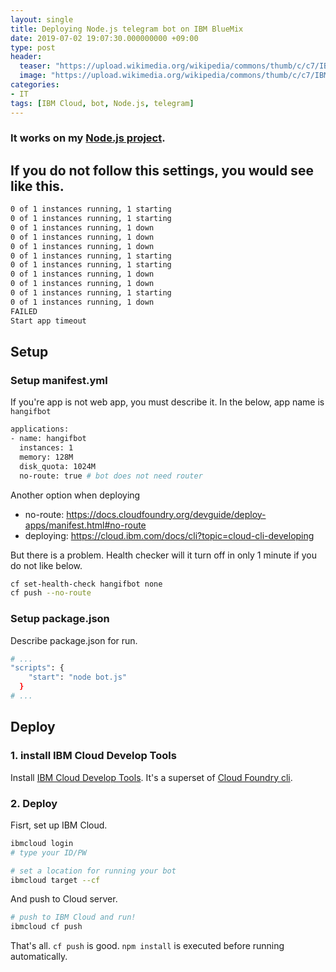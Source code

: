 ```yaml
---
layout: single
title: Deploying Node.js telegram bot on IBM BlueMix
date: 2019-07-02 19:07:30.000000000 +09:00
type: post
header:
  teaser: "https://upload.wikimedia.org/wikipedia/commons/thumb/c/c7/IBM_Bluemix_logo.svg/1200px-IBM_Bluemix_logo.svg.png"
  image: "https://upload.wikimedia.org/wikipedia/commons/thumb/c/c7/IBM_Bluemix_logo.svg/1200px-IBM_Bluemix_logo.svg.png"
categories:
- IT
tags: [IBM Cloud, bot, Node.js, telegram]
---
```


### It works on my [Node.js project](https://github.com/LoveMeWithoutAll/HanGifBot).

## If you do not follow this settings, you would see like this.
```sh
0 of 1 instances running, 1 starting
0 of 1 instances running, 1 starting
0 of 1 instances running, 1 down
0 of 1 instances running, 1 down
0 of 1 instances running, 1 down
0 of 1 instances running, 1 starting
0 of 1 instances running, 1 starting
0 of 1 instances running, 1 down
0 of 1 instances running, 1 down
0 of 1 instances running, 1 starting
0 of 1 instances running, 1 down
FAILED
Start app timeout
```

## Setup

### Setup manifest.yml

If you're app is not web app, you must describe it. In the below, app name is `hangifbot`

```sh
applications:
- name: hangifbot
  instances: 1
  memory: 128M
  disk_quota: 1024M
  no-route: true # bot does not need router
```

Another option when deploying
* no-route: https://docs.cloudfoundry.org/devguide/deploy-apps/manifest.html#no-route
* deploying: https://cloud.ibm.com/docs/cli?topic=cloud-cli-developing

But there is a problem. Health checker will it turn off in only 1 minute if you do not like below.

```sh
cf set-health-check hangifbot none
cf push --no-route
```

### Setup package.json

Describe package.json for run.

```sh
# ...
"scripts": {
    "start": "node bot.js"   
  }
# ...  
```

## Deploy

### 1. install IBM Cloud Develop Tools

Install [IBM Cloud Develop Tools](https://console.bluemix.net/docs/cli/index.html#overview). It's a superset of [Cloud Foundry cli](https://docs.cloudfoundry.org/cf-cli/install-go-cli.html).

### 2. Deploy

Fisrt, set up IBM Cloud.

```bash
ibmcloud login
# type your ID/PW

# set a location for running your bot
ibmcloud target --cf
```

And push to Cloud server.

```bash
# push to IBM Cloud and run!
ibmcloud cf push
```

That's all. `cf push` is good. `npm install` is executed before running automatically.
